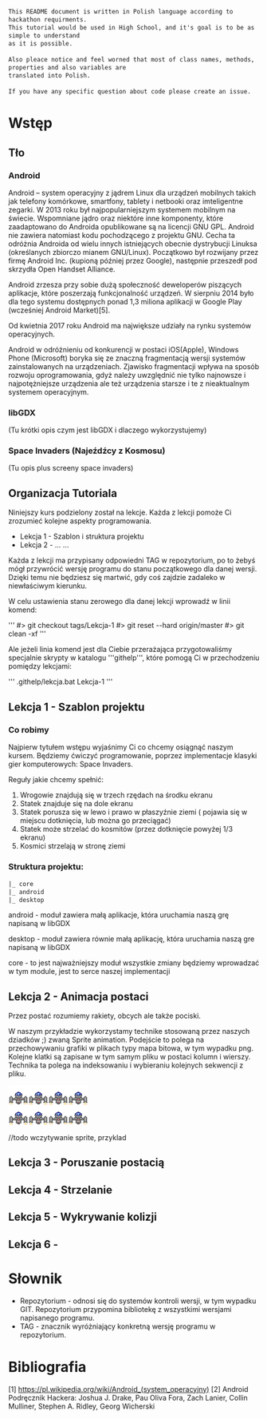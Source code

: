 ```
This README document is written in Polish language according to hackathon requirments. 
This tutorial would be used in High School, and it's goal is to be as simple to understand
as it is possible. 

Also pleace notice and feel worned that most of class names, methods, properties and also variables are
translated into Polish.

If you have any specific question about code please create an issue.
```

# Wstęp
## Tło
### Android
Android – system operacyjny z jądrem Linux dla urządzeń mobilnych takich jak telefony komórkowe, smartfony, tablety i netbooki oraz imteligentne zegarki. W 2013 roku był najpopularniejszym systemem mobilnym na świecie. Wspomniane jądro oraz niektóre inne komponenty, które zaadaptowano do Androida opublikowane są na licencji GNU GPL. Android nie zawiera natomiast kodu pochodzącego z projektu GNU. Cecha ta odróżnia Androida od wielu innych istniejących obecnie dystrybucji Linuksa (określanych zbiorczo mianem GNU/Linux). Początkowo był rozwijany przez firmę Android Inc. (kupioną później przez Google), następnie przeszedł pod skrzydła Open Handset Alliance.

Android zrzesza przy sobie dużą społeczność deweloperów piszących aplikacje, które poszerzają funkcjonalność urządzeń. W sierpniu 2014 było dla tego systemu dostępnych ponad 1,3 miliona aplikacji w Google Play (wcześniej Android Market)[5].

Od kwietnia 2017 roku Android ma największe udziały na rynku systemów operacyjnych.

Android w odróżnieniu od konkurencji w postaci iOS(Apple), Windows Phone (Microsoft) boryka się ze znaczną fragmentacją wersji systemów zainstalowanych na urządzeniach. Zjawisko fragmentacji wpływa na sposób rozwoju oprogramowania, gdyż należy uwzględnić nie tylko najnowsze i najpotężniejsze urządzenia ale też urządzenia starsze i te z nieaktualnym systemem operacyjnym.

### libGDX

(Tu krótki opis czym jest libGDX i dlaczego wykorzystujemy)

### Space Invaders (Najeźdźcy z Kosmosu)

(Tu opis plus screeny space invaders)

## Organizacja Tutoriala

Niniejszy kurs podzielony został na lekcje. Każda z lekcji pomoże Ci zrozumieć kolejne aspekty programowania.

* Lekcja 1 - Szablon i struktura projektu
* Lekcja 2 - ...
...

Każda z lekcji ma przypisany odpowiedni TAG w repozytorium, po to żebyś mógł przywrócić wersję programu do stanu początkowego dla danej wersji. Dzięki temu nie będziesz się martwić, gdy coś zajdzie zadaleko w niewłaściwym kierunku.

W celu ustawienia stanu zerowego dla danej lekcji wprowadź w linii komend:

'''
#> git checkout tags/Lekcja-1
#> git reset --hard origin/master
#> git clean -xf
'''

Ale jeżeli linia komend jest dla Ciebie przerażająca przygotowaliśmy specjalnie skrypty w katalogu '''githelp''', które pomogą Ci w przechodzeniu pomiędzy lekcjami:

''' .githelp/lekcja.bat Lekcja-1 '''

## Lekcja 1 - Szablon projektu

### Co robimy
Najpierw tytułem wstępu wyjaśnimy Ci co chcemy osiągnąć naszym kursem.
Będziemy ćwiczyć programowanie, poprzez implementacje klasyki gier komputerowych: Space Invaders.

Reguły jakie chcemy spełnić:
1. Wrogowie znajdują się w trzech rzędach na środku ekranu
2. Statek znajduje się na dole ekranu
3. Statek porusza się w lewo i prawo w płaszyźnie ziemi ( pojawia się w miejscu dotknięcia, lub można go przeciągać)
4. Statek może strzelać do kosmitów (przez dotknięcie powyżej 1/3 ekranu)
5. Kosmici strzelają w stronę ziemi

### Struktura projektu:

```
|_ core
|_ android
|_ desktop
```

android - moduł zawiera małą aplikacje, która uruchamia naszą grę napisaną w libGDX

desktop - moduł zawiera równie małą aplikację, która uruchamia naszą gre napisaną w libGDX

core - to jest najważniejszy moduł wszystkie zmiany będziemy wprowadzać w tym module, jest to serce naszej implementacji


## Lekcja 2 - Animacja postaci

Przez postać rozumiemy rakiety, obcych ale także pociski.

W naszym przykładzie wykorzystamy technike stosowaną przez naszych dziadków ;) zwaną Sprite animation. Podejście to polega na przechowywaniu grafiki w plikach typy mapa bitowa, w tym wypadku png. Kolejne klatki są zapisane w tym samym pliku w postaci kolumn i wierszy. Technika ta polega na indeksowaniu i wybieraniu kolejnych sekwencji z pliku.

![Sprite z Rakieta](/space-invaders/graphics/rakieta.png)

//todo wczytywanie sprite, przyklad

## Lekcja 3 - Poruszanie postacią

## Lekcja 4 - Strzelanie

## Lekcja 5 - Wykrywanie kolizji

## Lekcja 6 -

# Słownik
* Repozytorium - odnosi się do systemów kontroli wersji, w tym wypadku GIT. Repozytorium przypomina bibliotekę z wszystkimi wersjami napisanego programu.
* TAG - znacznik wyróżniający konkretną wersję programu w repozytorium.

# Bibliografia
[1] https://pl.wikipedia.org/wiki/Android_(system_operacyjny)
[2] Android Podręcznik Hackera: Joshua J. Drake, Pau Oliva Fora, Zach Lanier, Collin Mulliner, Stephen A. Ridley, Georg Wicherski
